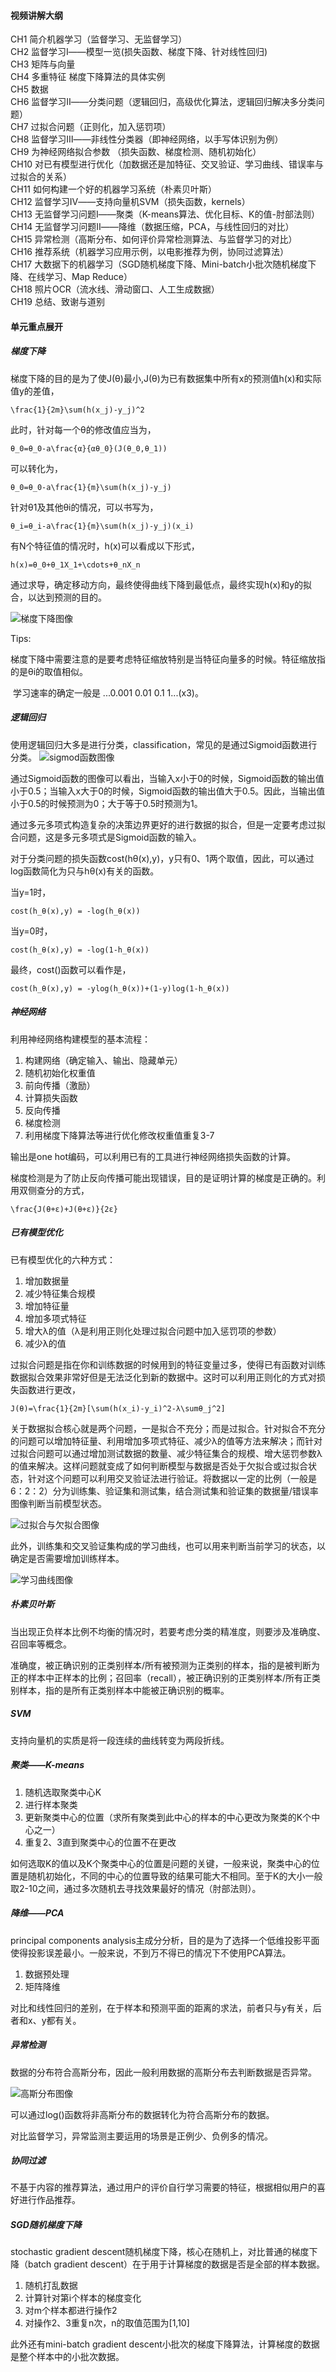 #### 视频讲解大纲

CH1 简介机器学习（监督学习、无监督学习）</br>
CH2 监督学习Ⅰ——模型一览(损失函数、梯度下降、针对线性回归)</br>
CH3 矩阵与向量</br>
CH4 多重特征 梯度下降算法的具体实例</br>
CH5 数据</br>
CH6 监督学习Ⅱ——分类问题（逻辑回归，高级优化算法，逻辑回归解决多分类问题）</br>
CH7 过拟合问题（正则化，加入惩罚项）</br>
CH8 监督学习Ⅲ——非线性分类器（即神经网络，以手写体识别为例）</br>
CH9 为神经网络拟合参数 （损失函数、梯度检测、随机初始化）</br>
CH10 对已有模型进行优化（加数据还是加特征、交叉验证、学习曲线、错误率与过拟合的关系）</br>
CH11 如何构建一个好的机器学习系统（朴素贝叶斯）</br>
CH12 监督学习Ⅳ——支持向量机SVM（损失函数，kernels）</br>
CH13 无监督学习问题Ⅰ——聚类（K-means算法、优化目标、K的值-肘部法则）</br>
CH14 无监督学习问题Ⅱ——降维（数据压缩，PCA，与线性回归的对比）</br>
CH15 异常检测（高斯分布、如何评价异常检测算法、与监督学习的对比）</br>
CH16 推荐系统（机器学习应用示例，以电影推荐为例，协同过滤算法）</br>
CH17 大数据下的机器学习（SGD随机梯度下降、Mini-batch小批次随机梯度下降、在线学习、Map Reduce）</br>
CH18 照片OCR（流水线、滑动窗口、人工生成数据）</br>
CH19 总结、致谢与道别</br>


#### 单元重点展开
##### 梯度下降
梯度下降的目的是为了使J(θ)最小,J(θ)为已有数据集中所有x的预测值h(x)和实际值y的差值，
```
\frac{1}{2m}\sum(h(x_j)-y_j)^2
```
此时，针对每一个θ的修改值应当为，

```
θ_0=θ_0-a\frac{α}{αθ_0}(J(θ_0,θ_1))
```
可以转化为，

```
θ_0=θ_0-a\frac{1}{m}\sum(h(x_j)-y_j)
```
针对θ1及其他θi的情况，可以书写为，
```
θ_i=θ_i-a\frac{1}{m}\sum(h(x_j)-y_j)(x_i)
```
有N个特征值的情况时，h(x)可以看成以下形式，
```
h(x)=θ_0+θ_1X_1+\cdots+θ_nX_n
```
通过求导，确定移动方向，最终使得曲线下降到最低点，最终实现h(x)和y的拟合，以达到预测的目的。

![梯度下降图像](C:\Users\胡晓慧\Desktop\Study\机器学习\笔记\img\吴恩达梯度下降.PNG)

Tips:

​	梯度下降中需要注意的是要考虑特征缩放特别是当特征向量多的时候。特征缩放指的是θi的取值相似。

​	学习速率的确定一般是 ...0.001  0.01  0.1  1...(x3)。

##### 逻辑回归
使用逻辑回归大多是进行分类，classification，常见的是通过Sigmoid函数进行分类。
![sigmod函数图像](C:\Users\胡晓慧\Desktop\Study\机器学习\笔记\img\sigmod函数.png)

通过Sigmoid函数的图像可以看出，当输入x小于0的时候，Sigmoid函数的输出值小于0.5；当输入x大于0的时候，Sigmoid函数的输出值大于0.5。因此，当输出值小于0.5的时候预测为0；大于等于0.5时预测为1。

通过多元多项式构造复杂的决策边界更好的进行数据的拟合，但是一定要考虑过拟合问题，这是多元多项式是Sigmoid函数的输入。

对于分类问题的损失函数cost(hθ(x),y)，y只有0、1两个取值，因此，可以通过log函数简化为只与hθ(x)有关的函数。

当y=1时，
```
cost(h_θ(x),y) = -log(h_θ(x))
```
当y=0时，
```
cost(h_θ(x),y) = -log(1-h_θ(x))
```
最终，cost()函数可以看作是，
```
cost(h_θ(x),y) = -ylog(h_θ(x))+(1-y)log(1-h_θ(x))
```


##### 神经网络

利用神经网络构建模型的基本流程：

1. 构建网络（确定输入、输出、隐藏单元）
2. 随机初始化权重值
3. 前向传播（激励）
4. 计算损失函数
5. 反向传播
6. 梯度检测
7. 利用梯度下降算法等进行优化修改权重值重复3-7

输出是one hot编码，可以利用已有的工具进行神经网络损失函数的计算。

梯度检测是为了防止反向传播可能出现错误，目的是证明计算的梯度是正确的。利用双侧查分的方式，
```
\frac{J(θ+ε)+J(θ+ε)}{2ε}
```


##### 已有模型优化

已有模型优化的六种方式：

1. 增加数据量
2. 减少特征集合规模
3. 增加特征量
4. 增加多项式特征
5. 增大λ的值（λ是利用正则化处理过拟合问题中加入惩罚项的参数）
6. 减少λ的值

过拟合问题是指在你和训练数据的时候用到的特征变量过多，使得已有函数对训练数据拟合效果非常好但是无法泛化到新的数据中。这时可以利用正则化的方式对损失函数进行更改，
```
J(θ)=\frac{1}{2m}[\sum(h(x_i)-y_i)^2-λ\sumθ_j^2]
```
关于数据拟合核心就是两个问题，一是拟合不充分；而是过拟合。针对拟合不充分的问题可以增加特征量、利用增加多项式特征、减少λ的值等方法来解决；而针对过拟合问题可以通过增加测试数据的数量、减少特征集合的规模、增大惩罚参数λ的值来解决。这样问题就变成了如何判断模型与数据是否处于欠拟合或过拟合状态，针对这个问题可以利用交叉验证法进行验证。将数据以一定的比例（一般是6：2：2）分为训练集、验证集和测试集，结合测试集和验证集的数据量/错误率图像判断当前模型状态。

![过拟合与欠拟合图像](C:\Users\胡晓慧\Desktop\Study\机器学习\笔记\img\过拟合与欠拟合.png)

此外，训练集和交叉验证集构成的学习曲线，也可以用来判断当前学习的状态，以确定是否需要增加训练样本。

![学习曲线图像](C:\Users\胡晓慧\Desktop\Study\机器学习\笔记\img\学习曲线.png)

##### 朴素贝叶斯

当出现正负样本比例不均衡的情况时，若要考虑分类的精准度，则要涉及准确度、召回率等概念。

准确度，被正确识别的正类别样本/所有被预测为正类别的样本，指的是被判断为正的样本中正样本的比例；召回率（recall），被正确识别的正类别样本/所有正类别样本，指的是所有正类别样本中能被正确识别的概率。

##### SVM

支持向量机的实质是将一段连续的曲线转变为两段折线。

##### 聚类——K-means

1. 随机选取聚类中心K
2. 进行样本聚类
3. 更新聚类中心的位置（求所有聚类到此中心的样本的中心更改为聚类的K个中心之一）
4. 重复2、3直到聚类中心的位置不在更改

如何选取K的值以及K个聚类中心的位置是问题的关键，一般来说，聚类中心的位置是随机初始化，不同的中心的位置导致的结果可能大不相同。至于K的大小一般取2-10之间，通过多次随机去寻找效果最好的情况（肘部法则）。

##### 降维——PCA

principal components analysis主成分分析，目的是为了选择一个低维投影平面使得投影误差最小。一般来说，不到万不得已的情况下不使用PCA算法。

1. 数据预处理
2. 矩阵降维

对比和线性回归的差别，在于样本和预测平面的距离的求法，前者只与y有关，后者和x、y都有关。

##### 异常检测

数据的分布符合高斯分布，因此一般利用数据的高斯分布去判断数据是否异常。

![高斯分布图像](C:\Users\胡晓慧\Desktop\Study\机器学习\笔记\img\高斯分布.png)

可以通过log()函数将非高斯分布的数据转化为符合高斯分布的数据。

对比监督学习，异常监测主要运用的场景是正例少、负例多的情况。

##### 协同过滤

不基于内容的推荐算法，通过用户的评价自行学习需要的特征，根据相似用户的喜好进行作品推荐。

##### SGD随机梯度下降

stochastic gradient descent随机梯度下降，核心在随机上，对比普通的梯度下降（batch gradient descent）在于用于计算梯度的数据是否是全部的样本数据。

1. 随机打乱数据
2. 计算针对第i个样本的梯度变化
3. 对m个样本都进行操作2
4. 对操作2、3重复n次，n的取值范围为[1,10]

此外还有mini-batch gradient descent小批次的梯度下降算法，计算梯度的数据是整个样本中的小批次数据。
